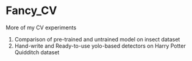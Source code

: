 # Fancy_CV
More of my CV experiments

1. Comparison of pre-trained and untrained model on insect dataset
2. Hand-write and Ready-to-use yolo-based detectors on Harry Potter Quidditch dataset
